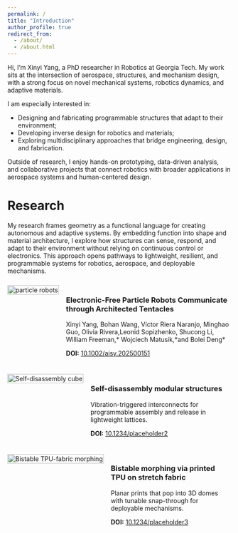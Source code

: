 ```yaml
---
permalink: /
title: "Introduction"
author_profile: true
redirect_from: 
  - /about/
  - /about.html
---
```


Hi, I’m Xinyi Yang, a PhD researcher in Robotics at Georgia Tech.
My work sits at the intersection of aerospace, structures, and mechanism design, with a strong focus on novel mechanical systems, robotics dynamics, and adaptive materials.

I am especially interested in:
- Designing and fabricating programmable structures that adapt to their environment;
- Developing inverse design for robotics and materials;
- Exploring multidisciplinary approaches that bridge engineering, design, and fabrication.

Outside of research, I enjoy hands-on prototyping, data-driven analysis, and collaborative projects that connect robotics with broader applications in aerospace systems and human-centered design.

Research
======
My research frames geometry as a functional language for creating autonomous and adaptive systems. By embedding function into shape and material architecture, I explore how structures can sense, respond, and adapt to their environment without relying on continuous control or electronics. This approach opens pathways to lightweight, resilient, and programmable systems for robotics, aerospace, and deployable mechanisms.

<div class="research-list">

  <div class="item">
    <div class="media">
      <img src="/images/1.gif" alt="particle robots">
    </div>
    <div class="meta">
      <h3>Electronic-Free Particle Robots Communicate through Architected Tentacles</h3>
      <p>Xinyi Yang, Bohan Wang, Víctor Riera Naranjo, Minghao Guo, Olivia Rivera,Leonid Sopizhenko, Shucong Li, William Freeman,* Wojciech Matusik,*and Bolei Deng*</p>
      <p><strong>DOI:</strong> <a href="https://doi.org/10.1002/aisy.202500151">10.1002/aisy.202500151</a></p>
    </div>
  </div>

  <div class="item">
    <div class="media">
      <img src="/images/1.gif" alt="Self-disassembly cube">
    </div>
    <div class="meta">
      <h3>Self-disassembly modular structures</h3>
      <p>Vibration-triggered interconnects for programmable assembly and release in lightweight lattices.</p>
      <p><strong>DOI:</strong> <a href="https://doi.org/10.1234/placeholder2">10.1234/placeholder2</a></p>
    </div>
  </div>

  <div class="item">
    <div class="media">
      <img src="/images/1.gif" alt="Bistable TPU-fabric morphing">
    </div>
    <div class="meta">
      <h3>Bistable morphing via printed TPU on stretch fabric</h3>
      <p>Planar prints that pop into 3D domes with tunable snap-through for deployable mechanisms.</p>
      <p><strong>DOI:</strong> <a href="https://doi.org/10.1234/placeholder3">10.1234/placeholder3</a></p>
    </div>
  </div>

</div>

<style>
.research-list .item { display: flex; align-items: flex-start;   /* aligns gif + text vertically */ gap: 16px; margin: 24px 0;}
.research-list .media img { max-width: 300px; height: 100%;   /* stretch image to fill height of text */ object-fit: cover; /* keeps aspect ratio without distortion */}
.research-list .meta { flex:1; }
@media (max-width: 640px) { .research-list .item { flex-direction:column; } }
</style>

